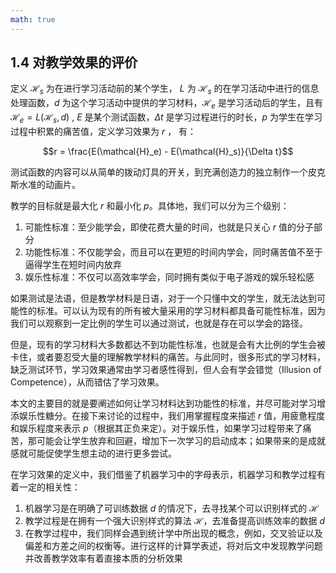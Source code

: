 ```yaml
---
math: true
---
```


## 1.4 对教学效果的评价

定义 $\mathcal{H}_s$ 为在进行学习活动前的某个学生， $L$ 为 $\mathcal{H}_s$ 的在学习活动中进行的信息处理函数，$d$ 为这个学习活动中提供的学习材料，$\mathcal{H}_e$ 是学习活动后的学生，且有 $\mathcal{H}_e = L(\mathcal{H}_s, d)$ , $E$ 是某个测试函数，$\Delta t$ 是学习过程进行的时长，$p$ 为学生在学习过程中积累的痛苦值，定义学习效果为 $r$ ， 有：

$$r = \frac{E(\mathcal{H}_e) - E(\mathcal{H}_s)}{\Delta t}$$

测试函数的内容可以从简单的拨动灯具的开关，到充满创造力的独立制作一个皮克斯水准的动画片。

教学的目标就是最大化 $r$ 和最小化 $p$。具体地，我们可以分为三个级别：

1. 可能性标准：至少能学会，即使花费大量的时间，也就是只关心 $r$ 值的分子部分
1. 功能性标准：不仅能学会，而且可以在更短的时间内学会，同时痛苦值不至于逼得学生在短时间内放弃
1. 娱乐性标准：不仅可以高效率学会，同时拥有类似于电子游戏的娱乐轻松感

如果测试是法语，但是教学材料是日语，对于一个只懂中文的学生，就无法达到可能性的标准。可以认为现有的所有被大量采用的学习材料都具备可能性标准，因为我们可以观察到一定比例的学生可以通过测试，也就是存在可以学会的路径。

但是，现有的学习材料大多数都达不到功能性标准，也就是会有大比例的学生会被卡住，或者要忍受大量的理解教学材料的痛苦。与此同时，很多形式的学习材料，缺乏测试环节，学习效果通常由学习者感性得到，但人会有学会错觉（Illusion of Competence），从而错估了学习效果。

本文的主要目的就是要阐述如何让学习材料达到功能性的标准，并尽可能对学习增添娱乐性糖分。在接下来讨论的过程中，我们用掌握程度来描述 $r$ 值，用疲惫程度和娱乐程度来表示 $p$（根据其正负来定）。对于娱乐性，如果学习过程带来了痛苦，那可能会让学生放弃和回避，增加下一次学习的启动成本；如果带来的是成就感就可能促使学生想主动的进行更多尝试。

在学习效果的定义中，我们借鉴了机器学习中的字母表示，机器学习和教学过程有着一定的相关性：

1. 机器学习是在明确了可训练数据 $d$ 的情况下，去寻找某个可以识别样式的 $\mathcal{H}$
1. 教学过程是在拥有一个强大识别样式的算法 $\mathcal{H}$，去准备提高训练效率的数据 $d$
1. 在教学过程中，我们同样会遇到统计学中所出现的概念，例如，交叉验证以及偏差和方差之间的权衡等。进行这样的计算学表述，将对后文中发现教学问题并改善教学效率有着直接本质的分析效果